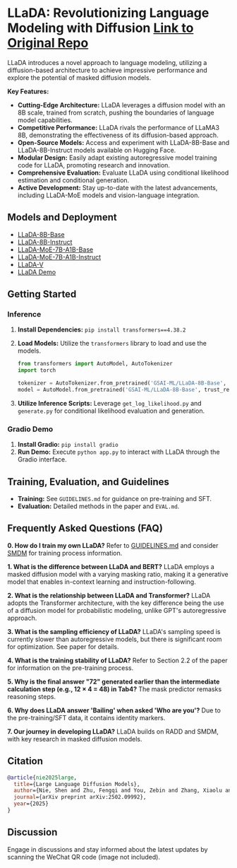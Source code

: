 # LLaDA: Revolutionizing Language Modeling with Diffusion [Link to Original Repo](https://github.com/ML-GSAI/LLaDA)

LLaDA introduces a novel approach to language modeling, utilizing a diffusion-based architecture to achieve impressive performance and explore the potential of masked diffusion models.

**Key Features:**

*   **Cutting-Edge Architecture:** LLaDA leverages a diffusion model with an 8B scale, trained from scratch, pushing the boundaries of language model capabilities.
*   **Competitive Performance:** LLaDA rivals the performance of LLaMA3 8B, demonstrating the effectiveness of its diffusion-based approach.
*   **Open-Source Models:** Access and experiment with LLaDA-8B-Base and LLaDA-8B-Instruct models available on Hugging Face.
*   **Modular Design:** Easily adapt existing autoregressive model training code for LLaDA, promoting research and innovation.
*   **Comprehensive Evaluation:** Evaluate LLaDA using conditional likelihood estimation and conditional generation.
*   **Active Development:** Stay up-to-date with the latest advancements, including LLaDA-MoE models and vision-language integration.

## Models and Deployment

*   [LLaDA-8B-Base](https://huggingface.co/GSAI-ML/LLaDA-8B-Base)
*   [LLaDA-8B-Instruct](https://huggingface.co/GSAI-ML/LLaDA-8B-Instruct)
*   [LLaDA-MoE-7B-A1B-Base](https://huggingface.co/inclusionAI/LLaDA-MoE-7B-A1B-Base)
*   [LLaDA-MoE-7B-A1B-Instruct](https://huggingface.co/inclusionAI/LLaDA-MoE-7B-A1B-Instruct)
*   [LLaDA-V](https://ml-gsai.github.io/LLaDA-V-demo/)
*   [LLaDA Demo](https://huggingface.co/spaces/multimodalart/LLaDA)

## Getting Started

### Inference

1.  **Install Dependencies:** `pip install transformers==4.38.2`
2.  **Load Models:** Utilize the `transformers` library to load and use the models.

    ```python
    from transformers import AutoModel, AutoTokenizer
    import torch

    tokenizer = AutoTokenizer.from_pretrained('GSAI-ML/LLaDA-8B-Base', trust_remote_code=True)
    model = AutoModel.from_pretrained('GSAI-ML/LLaDA-8B-Base', trust_remote_code=True, torch_dtype=torch.bfloat16)
    ```

3.  **Utilize Inference Scripts:** Leverage `get_log_likelihood.py` and `generate.py` for conditional likelihood evaluation and generation.

### Gradio Demo

1.  **Install Gradio:** `pip install gradio`
2.  **Run Demo:** Execute `python app.py` to interact with LLaDA through the Gradio interface.

## Training, Evaluation, and Guidelines

*   **Training:** See `GUIDELINES.md` for guidance on pre-training and SFT.
*   **Evaluation:** Detailed methods in the paper and `EVAL.md`.

## Frequently Asked Questions (FAQ)

**0. How do I train my own LLaDA?**
Refer to [GUIDELINES.md](GUIDELINES.md) and consider [SMDM](https://github.com/ML-GSAI/SMDM) for training process information.

**1. What is the difference between LLaDA and BERT?**
LLaDA employs a masked diffusion model with a varying masking ratio, making it a generative model that enables in-context learning and instruction-following.

**2. What is the relationship between LLaDA and Transformer?**
LLaDA adopts the Transformer architecture, with the key difference being the use of a diffusion model for probabilistic modeling, unlike GPT's autoregressive approach.

**3. What is the sampling efficiency of LLaDA?**
LLaDA's sampling speed is currently slower than autoregressive models, but there is significant room for optimization. See paper for details.

**4. What is the training stability of LLaDA?**
Refer to Section 2.2 of the paper for information on the pre-training process.

**5. Why is the final answer "72" generated earlier than the intermediate calculation step (e.g., 12 × 4 = 48) in Tab4?**
The mask predictor remasks reasoning steps.

**6. Why does LLaDA answer 'Bailing' when asked 'Who are you'?**
Due to the pre-training/SFT data, it contains identity markers.

**7. Our journey in developing LLaDA?**
LLaDA builds on RADD and SMDM, with key research in masked diffusion models.

## Citation

```bibtex
@article{nie2025large,
  title={Large Language Diffusion Models},
  author={Nie, Shen and Zhu, Fengqi and You, Zebin and Zhang, Xiaolu and Ou, Jingyang and Hu, Jun and Zhou, Jun and Lin, Yankai and Wen, Ji-Rong and Li, Chongxuan},
  journal={arXiv preprint arXiv:2502.09992},
  year={2025}
}
```

## Discussion

Engage in discussions and stay informed about the latest updates by scanning the WeChat QR code (image not included).